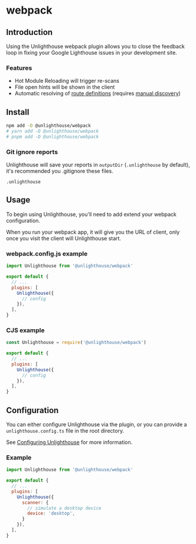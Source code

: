 # <span class="inline-flex items-center"><i-logos-webpack class="mr-2 text-xl" /> webpack</span>

## Introduction

Using the Unlighthouse webpack plugin allows you to close the feedback loop in fixing your Google Lighthouse issues in
your development site.

### Features

<ul class="list-style-none mt-3 pl-0 m-0">
<li class="flex items-center pb-2 "><i-carbon-checkmark-outline class="text-green-500 mr-2" /> Hot Module Reloading will trigger re-scans</li>
<li class="flex items-center pb-2 "><i-carbon-checkmark-outline class="text-green-500 mr-2" /> File open hints will be shown in the client</li>
<li class="flex items-center"><i-carbon-checkmark-outline class="text-green-500 mr-2" /><div>Automatic resolving of <a href="/glossary/#route-definition">route definitions</a><span class="opacity-85 italic"> (requires <a href="/guide/route-definitions.html">manual discovery</a>)</span></div></li>
</ul>

## Install

<sponsor-banner />

```bash
npm add -D @unlighthouse/webpack
# yarn add -D @unlighthouse/webpack
# pnpm add -D @unlighthouse/webpack
```

### Git ignore reports

Unlighthouse will save your reports in `outputDir` (`.unlighthouse` by default),
it's recommended you .gitignore these files.

```gitignore .gitignore
.unlighthouse
```

## Usage

To begin using Unlighthouse, you'll need to add extend your webpack configuration.

When you run your webpack app, it will give you the URL of client, only once you visit the client will Unlighthouse
start.

### webpack.config.js example

```js webpack.config.js
import Unlighthouse from '@unlighthouse/webpack'

export default {
  // ...
  plugins: [
    Unlighthouse({
      // config
    }),
  ],
}
```

### CJS example

```js webpack.config.js
const Unlighthouse = require('@unlighthouse/webpack')

export default {
  // ...
  plugins: [
    Unlighthouse({
      // config
    }),
  ],
}
```

## Configuration

You can either configure Unlighthouse via the plugin, or you can provide a `unlighthouse.config.ts` file
in the root directory.

See [Configuring Unlighthouse](/guide/config.html) for more information.

### Example

```js webpack.config.ts
import Unlighthouse from '@unlighthouse/webpack'

export default {
  // ...
  plugins: [
    Unlighthouse({
      scanner: {
        // simulate a desktop device
        device: 'desktop',
      }
    }),
  ],
}
```
